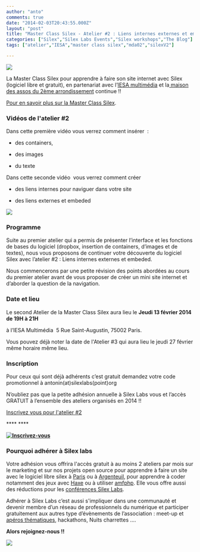 ```yaml
---
author: "anto"
comments: true
date: "2014-02-03T20:43:55.000Z"
layout: "post"
title: "Master Class Silex - Atelier #2 : Liens internes externes et embeded"
categories: ["Silex","Silex Labs Events","Silex workshops","The Blog"]
tags: ["atelier","IESA","master class silex","mda02","silexV2"]

---
```

![](https://www.silexlabs.org/wp-content/uploads/2014/02/MDA-atelier-silex-02-bandeau.png)




La Master Class Silex pour apprendre à faire son site internet avec Silex (logiciel libre et gratuit), en partenariat avec l’[IESA multimédia](http://www.iesamultimedia.fr/) et la[ maison des assos du 2ème arrondissement](https://www.facebook.com/MDA02) continue !!




[Pour en savoir plus sur la Master Class Silex](https://www.silexlabs.org/200928/silex/kick-off-meeting-master-class-silex/).





### **Vidéos de l'atelier #2**


Dans cette première vidéo vous verrez comment insérer  :




  * des containers,


  * des images


  * du texte




Dans cette seconde vidéo  vous verrez comment créer




  * des liens internes pour naviguer dans votre site


  * des liens externes et embeded





![](https://www.silexlabs.org/wp-content/uploads/2014/02/Capture-d’écran-2014-02-25-à-11.25.15-687x499.png)





### ****Programme****




Suite au premier atelier qui a permis de présenter l’interface et les fonctions de bases du logiciel (dropbox, insertion de containers, d’images et de textes), nous vous proposons de continuer votre découverte du logiciel Silex avec l’atelier #2 : Liens internes externes et embeded.




Nous commencerons par une petite révision des points abordées au cours du premier atelier avant de vous proposer de créer un mini site internet et d’aborder la question de la navigation.





### **Date et lieu**




Le second Atelier de la Master Class Silex aura lieu le **Jeudi 13 février 2014 de 19H à 21H**




à l’IESA Multimédia  5 Rue Saint-Augustin, 75002 Paris.




Vous pouvez déjà noter la date de l'Atelier #3 qui aura lieu le jeudi 27 février même horaire même lieu.





### Inscription




Pour ceux qui sont déjà adhérents c’est gratuit demandez votre code promotionnel à antonin(at)silexlabs(point)org




N’oubliez pas que la petite adhésion annuelle à Silex Labs vous et l’accès GRATUIT à l’ensemble des ateliers organisés en 2014 !!




[Inscrivez vous pour l'atelier #2](https://www.eventbrite.fr/e/billets-master-class-silex-atelier-2-liens-internes-externes-et-embeded-10493250595)




**** ****




****[![Inscrivez-vous](https://www.silexlabs.org/wp-content/uploads/2014/02/bouton_Inscrivez-vous_bleu.jpg)](https://www.eventbrite.fr/e/billets-master-class-silex-atelier-2-liens-internes-externes-et-embeded-10493250595)****





### Pourquoi adhérer à Silex labs




Votre adhésion vous offrira l'accès gratuit à au moins 2 ateliers par mois sur le marketing et sur nos projets open source pour apprendre à faire un site avec le logiciel libre silex à [Paris](https://www.silexlabs.org/200928/silex/kick-off-meeting-master-class-silex/) ou à [Argenteuil](https://www.silexlabs.org/200911/the-blog/kick-off-des-ateliers-silex-a-silicon-banlieue-le-14-janvier-a-18h/), pour apprendre à coder notamment des jeux avec [Haxe](https://www.silexlabs.org/180328/the-blog/haxetelier-6-serious-gaming-passez-a-haxe-pour-programmer-des-jeux/) ou à utiliser [amfphp](https://www.silexlabs.org/200755/the-blog/amfphp-2-2-profiler-released/). Elle vous offre aussi des réductions pour les [conférences Silex Labs](https://www.silexlabs.org/140165/the-blog/wwx2013-was-haxeptional-thanks-to-you-all/).




Adhérer à Silex Labs c’est aussi s'impliquer dans une communauté et devenir membre d’un réseau de professionnels du numérique et participer gratuitement aux autres type d’évènements de l’association : meet-up et [apéros thématiques](https://www.silexlabs.org/179230/the-blog/blog-silex-labs/lhaxepero-revient-de-vacances-le-jeudi-22-aout-a-19h-au-bistrot-marguerite/), hackathons, Nuits charrettes ….




**Alors rejoignez-nous !!**




![](https://www.silexlabs.org/wp-content/uploads/2014/02/MDA-atelier-silex-02-carre.png)


